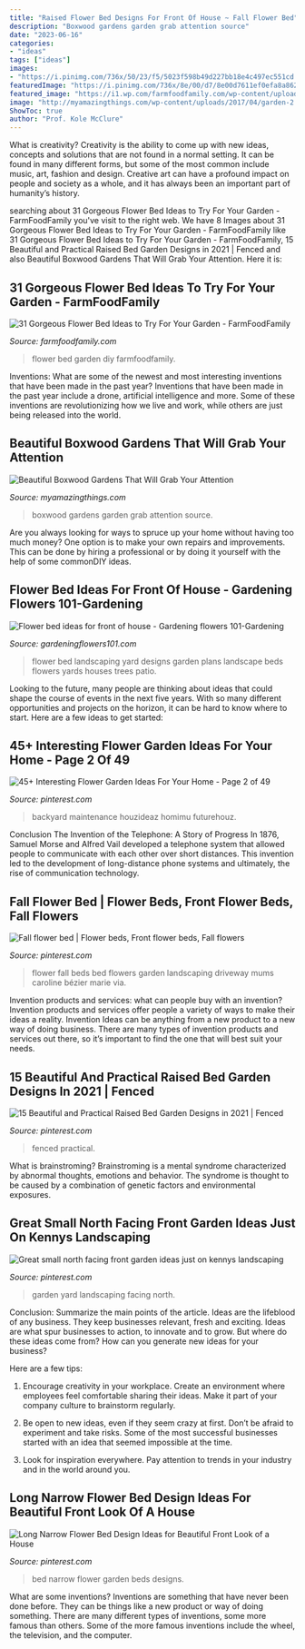 ```yaml
---
title: "Raised Flower Bed Designs For Front Of House ~ Fall Flower Bed"
description: "Boxwood gardens garden grab attention source"
date: "2023-06-16"
categories:
- "ideas"
tags: ["ideas"]
images:
- "https://i.pinimg.com/736x/50/23/f5/5023f598b49d227bb18e4c497ec551cd.jpg"
featuredImage: "https://i.pinimg.com/736x/8e/00/d7/8e00d7611ef0efa8a862895e64b8a75c--fall-flowers-flower-beds.jpg"
featured_image: "https://i1.wp.com/farmfoodfamily.com/wp-content/uploads/2018/07/23-flower-bed-ideas.jpg?resize=600%2C900&amp;ssl=1"
image: "http://myamazingthings.com/wp-content/uploads/2017/04/garden-2.jpg"
ShowToc: true
author: "Prof. Kole McClure"
---
```



What is creativity?
Creativity is the ability to come up with new ideas, concepts and solutions that are not found in a normal setting. It can be found in many different forms, but some of the most common include music, art, fashion and design. Creative art can have a profound impact on people and society as a whole, and it has always been an important part of humanity’s history.

	

		
searching about 31 Gorgeous Flower Bed Ideas to Try For Your Garden - FarmFoodFamily you've visit to the right web. We have 8 Images about 31 Gorgeous Flower Bed Ideas to Try For Your Garden - FarmFoodFamily like 31 Gorgeous Flower Bed Ideas to Try For Your Garden - FarmFoodFamily, 15 Beautiful and Practical Raised Bed Garden Designs in 2021 | Fenced and also Beautiful Boxwood Gardens That Will Grab Your Attention. Here it is:
		
    
## 31 Gorgeous Flower Bed Ideas To Try For Your Garden - FarmFoodFamily

<img loading=lazy src="https://i1.wp.com/farmfoodfamily.com/wp-content/uploads/2018/07/23-flower-bed-ideas.jpg?resize=600%2C900&amp;ssl=1" onerror="this.onerror=null;this.src='https://tse2.mm.bing.net/th?id=OIP.Br1C32nDqlGvQlKcuH4vwwHaLH&amp;pid=15.1';" alt="31 Gorgeous Flower Bed Ideas to Try For Your Garden - FarmFoodFamily">

_Source: farmfoodfamily.com_

>flower bed garden diy farmfoodfamily. 

	

Inventions: What are some of the newest and most interesting inventions that have been made in the past year?
Inventions that have been made in the past year include a drone, artificial intelligence and more. Some of these inventions are revolutionizing how we live and work, while others are just being released into the world.

    
## Beautiful Boxwood Gardens That Will Grab Your Attention

<img loading=lazy src="http://myamazingthings.com/wp-content/uploads/2017/04/garden-2.jpg" onerror="this.onerror=null;this.src='https://tse3.mm.bing.net/th?id=OIP.xPH2WRd6ihfVvJ6LhPzK2wC7FN&amp;pid=15.1';" alt="Beautiful Boxwood Gardens That Will Grab Your Attention">

_Source: myamazingthings.com_

>boxwood gardens garden grab attention source. 

	

Are you always looking for ways to spruce up your home without having too much money? One option is to make your own repairs and improvements. This can be done by hiring a professional or by doing it yourself with the help of some commonDIY ideas.

    
## Flower Bed Ideas For Front Of House - Gardening Flowers 101-Gardening

<img loading=lazy src="http://www.gardeningflowers101.com/wp-content/uploads/flowerbedideasfrontofhouse_4.jpg" onerror="this.onerror=null;this.src='https://tse3.mm.bing.net/th?id=OIP.ZamXhUs3E7xxPeuoGRNLiAHaF7&amp;pid=15.1';" alt="Flower bed ideas for front of house - Gardening flowers 101-Gardening">

_Source: gardeningflowers101.com_

>flower bed landscaping yard designs garden plans landscape beds flowers yards houses trees patio. 

	

Looking to the future, many people are thinking about ideas that could shape the course of events in the next five years. With so many different opportunities and projects on the horizon, it can be hard to know where to start. Here are a few ideas to get started: 

    
## 45+ Interesting Flower Garden Ideas For Your Home - Page 2 Of 49

<img loading=lazy src="https://i.pinimg.com/originals/55/3e/56/553e563518fc1feb20ad44c6da9cf9b4.jpg" onerror="this.onerror=null;this.src='https://tse4.mm.bing.net/th?id=OIP.mCHTROpIlU-QImU5ivPnNwHaKM&amp;pid=15.1';" alt="45+ Interesting Flower Garden Ideas For Your Home - Page 2 of 49">

_Source: pinterest.com_

>backyard maintenance houzideaz homimu futurehouz. 

	

Conclusion
The Invention of the Telephone: A Story of Progress
In 1876, Samuel Morse and Alfred Vail developed a telephone system that allowed people to communicate with each other over short distances. This invention led to the development of long-distance phone systems and ultimately, the rise of communication technology.

    
## Fall Flower Bed | Flower Beds, Front Flower Beds, Fall Flowers

<img loading=lazy src="https://i.pinimg.com/736x/8e/00/d7/8e00d7611ef0efa8a862895e64b8a75c--fall-flowers-flower-beds.jpg" onerror="this.onerror=null;this.src='https://tse2.mm.bing.net/th?id=OIP.DXYIGJPSVj86z51lA4nqEAHaFj&amp;pid=15.1';" alt="Fall flower bed | Flower beds, Front flower beds, Fall flowers">

_Source: pinterest.com_

>flower fall beds bed flowers garden landscaping driveway mums caroline bézier marie via. 

	

Invention products and services: what can people buy with an invention?
Invention products and services offer people a variety of ways to make their ideas a reality. Invention Ideas can be anything from a new product to a new way of doing business. There are many types of invention products and services out there, so it’s important to find the one that will best suit your needs.

    
## 15 Beautiful And Practical Raised Bed Garden Designs In 2021 | Fenced

<img loading=lazy src="https://i.pinimg.com/736x/b1/2d/9f/b12d9f7c7d94de86e7905585982a45ba.jpg" onerror="this.onerror=null;this.src='https://tse2.mm.bing.net/th?id=OIP.GS-9Mx-WRMgXXNjugj09EAHaLH&amp;pid=15.1';" alt="15 Beautiful and Practical Raised Bed Garden Designs in 2021 | Fenced">

_Source: pinterest.com_

>fenced practical. 

	

What is brainstroming?
Brainstroming is a mental syndrome characterized by abnormal thoughts, emotions and behavior. The syndrome is thought to be caused by a combination of genetic factors and environmental exposures.

    
## Great Small North Facing Front Garden Ideas Just On Kennys Landscaping

<img loading=lazy src="https://i.pinimg.com/736x/50/23/f5/5023f598b49d227bb18e4c497ec551cd.jpg" onerror="this.onerror=null;this.src='https://tse3.mm.bing.net/th?id=OIP.SZ9H90qU8KqO6XH3qDaglAHaJ3&amp;pid=15.1';" alt="Great small north facing front garden ideas just on kennys landscaping">

_Source: pinterest.com_

>garden yard landscaping facing north. 

	

Conclusion: Summarize the main points of the article.
Ideas are the lifeblood of any business. They keep businesses relevant, fresh and exciting. Ideas are what spur businesses to action, to innovate and to grow.
But where do these ideas come from? How can you generate new ideas for your business?

Here are a few tips:

1. Encourage creativity in your workplace. Create an environment where employees feel comfortable sharing their ideas. Make it part of your company culture to brainstorm regularly.

2. Be open to new ideas, even if they seem crazy at first. Don’t be afraid to experiment and take risks. Some of the most successful businesses started with an idea that seemed impossible at the time.

3. Look for inspiration everywhere. Pay attention to trends in your industry and in the world around you.

    
## Long Narrow Flower Bed Design Ideas For Beautiful Front Look Of A House

<img loading=lazy src="https://i.pinimg.com/736x/db/75/e0/db75e0737037c34707ca881cd20e2ff5--flower-bed-designs-flower-beds.jpg" onerror="this.onerror=null;this.src='https://tse1.mm.bing.net/th?id=OIP.sBuhGmUkdCcXRezJJU1mvAHaFj&amp;pid=15.1';" alt="Long Narrow Flower Bed Design Ideas for Beautiful Front Look of a House">

_Source: pinterest.com_

>bed narrow flower garden beds designs. 

	

What are some inventions?
Inventions are something that have never been done before. They can be things like a new product or way of doing something. There are many different types of inventions, some more famous than others. Some of the more famous inventions include the wheel, the television, and the computer.

